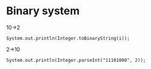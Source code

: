 # Binary system
10->2
````
System.out.println(Integer.toBinaryString(i));
````

2->10
````
System.out.println(Integer.parseInt("11101000", 2));
````
